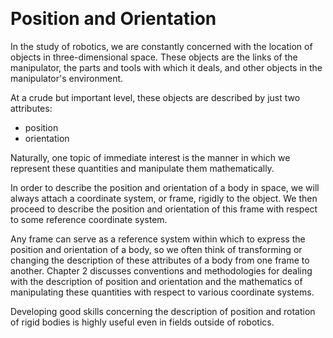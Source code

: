 &emsp;
# Position and Orientation

In the study of robotics, we are constantly concerned with the location of objects in three-dimensional space. These objects are the links of the manipulator, the parts and tools with which it deals, and other objects in the manipulator's environment.

At a crude but important level, these objects are described by just two attributes:
- position
- orientation

Naturally, one topic of immediate interest is the manner in which we represent these quantities and manipulate them mathematically.


In order to describe the position and orientation of a body in space, we will always attach a coordinate system, or frame, rigidly to the object. We then proceed to describe the position and orientation of this frame with respect to some reference coordinate system. 


Any frame can serve as a reference system within which to express the position and orientation of a body, so we often think of transforming or changing the description of these attributes of a body from one frame to another. Chapter 2 discusses conventions and methodologies for dealing with the description of position and orientation and the mathematics of manipulating these quantities with respect to various coordinate systems.



Developing good skills concerning the description of position and rotation of rigid bodies is highly useful even in fields outside of robotics.

